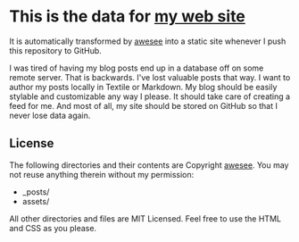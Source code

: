 
# This is the data for <a href="https://openset.github.io/"> my web site </a>

It is automatically transformed by [awesee](https://github.com/awesee)
into a static site whenever I push this repository to GitHub.

I was tired of having my blog posts end up in a database off on some remote
server. That is backwards. I've lost valuable posts that way. I want to author
my posts locally in Textile or Markdown. My blog should be easily stylable and
customizable any way I please. It should take care of creating a feed for me.
And most of all, my site should be stored on GitHub so that I never lose data
again.

## License

The following directories and their contents are Copyright [awesee](https://github.com/awesee).
You may not reuse anything therein without my permission:

* _posts/
* assets/

All other directories and files are MIT Licensed. Feel free to use the HTML and
CSS as you please. 
